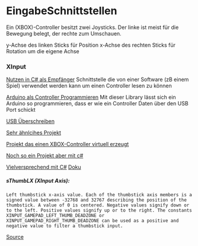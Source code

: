 # EingabeSchnittstellen

Ein (XBOX)-Controller besitzt zwei Joysticks.
Der linke ist meist für die Bewegung belegt, der rechte zum Umschauen.

y-Achse des linken Sticks für Position
x-Achse des rechten Sticks für Rotation um die eigene Achse


### XInput
[Nutzen in C# als Empfänger](https://docs.microsoft.com/en-us/windows/win32/xinput/getting-started-with-xinput#getting-controller-state)
Schnittstelle die von einer Software (zB einem Spiel) verwendet werden kann um einen Controller lesen zu können

[Arduino als Controller Programmieren](https://github.com/dmadison/ArduinoXInput)
Mit dieser Library lässt sich ein Arduino so programmieren, dass er wie ein Controller Daten über den USB Port schickt

[USB Überschreiben](https://github.com/ViGEm/ViGEmBus)

[Sehr ähnlcihes Projekt](https://forums.vigem.org/topic/6/use-vigem-to-create-xbox-360-controller-in-c/10)

[Projekt das einen XBOX-Controller virtuell erzeugt](https://github.com/shauleiz/vXboxInterface)

[Noch so ein Projekt aber mit c#](https://github.com/njz3/vJoy/blob/master/SDK/c%23/FeederDemoCS/Program.cs)

[Vielversprechend mit C#](https://github.com/ViGEm/ViGEm.NET)
[Doku](https://vigem.org/projects/ViGEm/How-to-Install/)

##### sThumbLX (XInput Axis):
```text
Left thumbstick x-axis value. Each of the thumbstick axis members is a signed value between -32768 and 32767 describing the position of the thumbstick. A value of 0 is centered. Negative values signify down or to the left. Positive values signify up or to the right. The constants XINPUT_GAMEPAD_LEFT_THUMB_DEADZONE or XINPUT_GAMEPAD_RIGHT_THUMB_DEADZONE can be used as a positive and negative value to filter a thumbstick input.
```
[Source](https://docs.microsoft.com/de-de/windows/win32/api/xinput/ns-xinput-xinput_gamepad)




